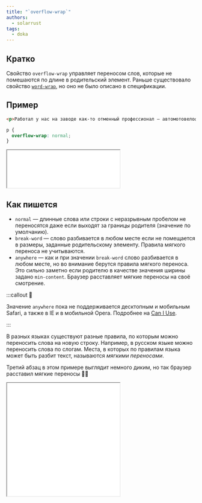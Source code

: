 ```yaml
---
title: "`overflow-wrap`"
authors:
  - solarrust
tags:
  - doka
---
```


## Кратко

Свойство `overflow-wrap` управляет переносом слов, которые не помешаются по длине в родительский элемент. Раньше существовало свойство [`word-wrap`](/css/word-wrap), но оно не было описано в спецификации.

## Пример

<!-- yaspeller ignore:start -->
```html
<p>Работал у нас на заводе как-то отменный профессионал — автомотовелофототелерадиомонтёр</p>
```
<!-- yaspeller ignore:end -->

```css
p {
  overflow-wrap: normal;
}
```

<iframe title="Очень длинное слово" src="demos/default/" height="100"></iframe>

## Как пишется

- `normal` — длинные слова или строки с неразрывным пробелом не переносятся даже если выходят за границы родителя (значение по умолчанию).
- `break-word` — слово разбивается в любом месте если не помещается в размеры, заданные родительскому элементу. Правила мягкого переноса не учитываются.
- `anywhere` — как и при значении `break-word` слово разбивается в любом месте, но во внимание берутся правила мягкого переноса. Это сильно заметно если родителю в качестве значения ширины задано `min-content`. Браузер расставляет мягкие переносы на своё смотрение.

:::callout 🤨

Значение `anywhere` пока не поддерживается десктопным и мобильным Safari, а также в IE и в мобильной Opera. Подробнее на [Can I Use](https://caniuse.com/mdn-css_properties_overflow-wrap_anywhere).

:::

В разных языках существуют разные правила, по которым можно переносить слова на новую строку. Например, в русском языке можно переносить слова по слогам. Места, в которых по правилам языка может быть разбит текст, называются _мягкими переносами_.

Третий абзац в этом примере выглядит немного диким, но так браузер расставил мягкие переносы 🤷‍♀️

<iframe title="Разные значения" src="demos/values/" height="300"></iframe>
